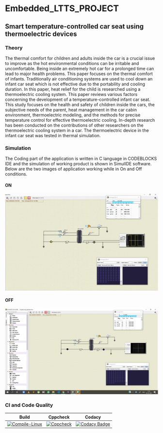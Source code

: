 # Embedded_LTTS_PROJECT

## Smart temperature-controlled car seat using thermoelectric devices 

### Theory

The thermal comfort for children and adults inside the car is a crucial issue to improve as the hot environmental conditions can be irritable and uncomfortable. Being inside an extremely hot car for a prolonged time can lead to major health problems. This paper focuses on the thermal comfort of infants. Traditionally air conditioning systems are used to cool down an infant car seat which is not effective due to the portability and cooling duration. In this paper, heat relief for the child is researched using a thermoelectric cooling system. This paper reviews various factors concerning the development of a temperature-controlled infant car seat. This study focuses on the health and safety of children inside the cars, the subjective needs of the parent, heat management in the car cabin environment, thermoelectric modeling, and the methods for precise temperature control for effective thermoelectric cooling. In-depth research has been conducted on the contributions of other researchers on the thermoelectric cooling system in a car. The thermoelectric device in the infant car seat was tested in thermal simulation.

### Simulation

The Coding part of the application is written in C language in CODEBLOCKS IDE and the simulation of working product is shown in SimulIDE software. Below are the two images of application working while in On and Off conditions. 

#### ON
![ON](https://github.com/260315/Embedded_LTTS/blob/main/Simulations/HotSeat_Simulation_ON.gif)

#### OFF
![OFF](https://github.com/260315/Embedded_LTTS/blob/main/Simulations/HotSeat_OFF.png)

### CI and Code Quality

|Build|Cppcheck|Codacy|
|:--:|:--:|:--:|
|[![Compile-Linux](https://github.com/260315/Embedded_LTTS/actions/workflows/Compile.yml/badge.svg)](https://github.com/260315/Embedded_LTTS/actions/workflows/Compile.yml)|[![Cppcheck](https://github.com/260315/Embedded_LTTS/actions/workflows/CodeQuality.yml/badge.svg)](https://github.com/260315/Embedded_LTTS/actions/workflows/CodeQuality.yml)|[![Codacy Badge](https://app.codacy.com/project/badge/Grade/6a25838fe7a14340821f366ea409f1c4)](https://www.codacy.com/gh/260315/Embedded_LTTS/dashboard?utm_source=github.com&amp;utm_medium=referral&amp;utm_content=260315/Embedded_LTTS&amp;utm_campaign=Badge_Grade)|
